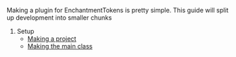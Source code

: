 Making a plugin for EnchantmentTokens is pretty simple.
This guide will split up development into smaller chunks

1. Setup
    - [Making a project](development/Setup.md)
    - [Making the main class](development/Main.md)